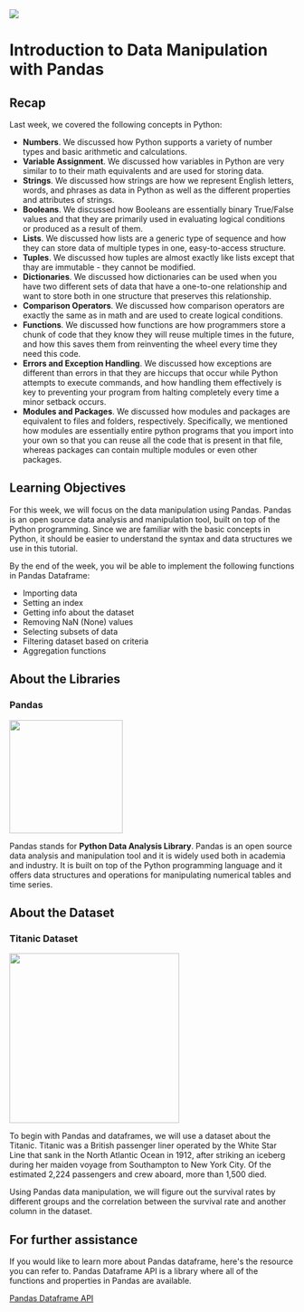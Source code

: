 <img src="https://github.com/bitprj/DigitalHistory/blob/master/Week3-Introduction-to-Open-Data-Importing-Data-and-Basic-Data-Wrangling/assets/data-manipulation-cover.png?raw=true" align="center">

# Introduction to Data Manipulation with Pandas

## Recap
Last week, we covered the following concepts in Python:
- **Numbers**. We discussed how Python supports a variety of number types and basic arithmetic and calculations.
- **Variable Assignment**. We discussed how variables in Python are very similar to to their math equivalents and are used for storing data.
- **Strings**. We discussed how strings are how we represent English letters, words, and phrases as data in Python as well as the different properties and attributes of strings.
- **Booleans**. We discussed how Booleans are essentially binary True/False values and that they are primarily used in evaluating logical conditions or produced as a result of them.
- **Lists**. We discussed how lists are a generic type of sequence and how they can store data of multiple types in one, easy-to-access structure.
- **Tuples**. We discussed how tuples are almost exactly like lists except that thay are immutable - they cannot be modified.
- **Dictionaries**. We discussed how dictionaries can be used when you have two different sets of data that have a one-to-one relationship and want to store both in one structure that preserves this relationship.
- **Comparison Operators**. We discussed how comparison operators are exactly the same as in math and are used to create logical conditions.
- **Functions**. We discussed how functions are how programmers store a chunk of code that they know they will reuse multiple times in the future, and how this saves them from reinventing the wheel every time they need this code.
- **Errors and Exception Handling**. We discussed how exceptions are different than errors in that they are hiccups that occur while Python attempts to execute commands, and how handling them effectively is key to preventing your program from halting completely every time a minor setback occurs.
- **Modules and Packages**. We discussed how modules and packages are equivalent to files and folders, respectively. Specifically, we mentioned how modules are essentially entire python programs that you import into your own so that you can reuse all the code that is present in that file, whereas packages can contain multiple modules or even other packages.

## Learning Objectives
For this week, we will focus on the data manipulation using Pandas. Pandas is an open source data analysis and manipulation tool, built on top of the Python programming. Since we are familiar with the basic concepts in Python, it should be easier to understand the syntax and data structures we use in this tutorial. 

By the end of the week, you wil be able to implement the following functions in Pandas Dataframe:

- Importing data
- Setting an index
- Getting info about the dataset
- Removing NaN (None) values
- Selecting subsets of data
- Filtering dataset based on criteria
- Aggregation functions

## About the Libraries
### Pandas

<img src="https://github.com/bitprj/DigitalHistory/blob/Narae/Week3-Introduction-to-Open-Data-Importing-Data-and-Basic-Data-Wrangling/assets/icons/pandas.png?raw=1" width="200" align="center"> 

Pandas stands for **Python Data Analysis Library**. Pandas is an open source data analysis and manipulation tool and it is widely used both in academia and industry. It is built on top of the Python programming language and it offers data structures and operations for manipulating numerical tables and time series.


## About the Dataset 
### Titanic Dataset

<img src="https://github.com/bitprj/DigitalHistory/blob/Narae/Week3-Introduction-to-Open-Data-Importing-Data-and-Basic-Data-Wrangling/assets/icons/titanic.png?raw=1" width="300" align="center"> 

To begin with Pandas and dataframes, we will use a dataset about the Titanic. Titanic was a British passenger liner operated by the White Star Line that sank in the North Atlantic Ocean in 1912, after striking an iceberg during her maiden voyage from Southampton to New York City. Of the estimated 2,224 passengers and crew aboard, more than 1,500 died.

Using Pandas data manipulation, we will figure out the survival rates by different groups and the correlation between the survival rate and another column in the dataset.



## For further assistance

If you would like to learn more about Pandas dataframe, here's the resource you can refer to. Pandas Dataframe API is a library where all of the functions and properties in Pandas are available.

[Pandas Dataframe API](https://pandas.pydata.org/pandas-docs/stable/reference/api/pandas.DataFrame.html)
